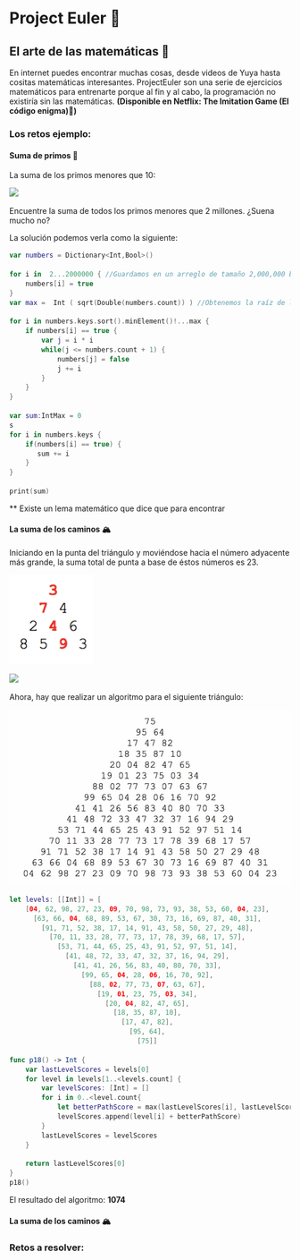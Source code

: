 # Project Euler 🧮

## El arte de las matemáticas 🎻

En internet puedes encontrar muchas cosas, desde videos de Yuya hasta cositas matemáticas interesantes. ProjectEuler son una serie de ejercicios matemáticos para entrenarte porque al fin y al cabo, la programación no existiría sin las matemáticas. **(Disponible en Netflix: The Imitation Game (El código enigma)🍿)**

###  Los retos ejemplo:

#### Suma de primos 🧸

La suma de los primos menores que 10:
	
<img src="https://latex.codecogs.com/gif.latex? f(10) = 2 + 3 + 5 + 7 = 17 " /> 
	
Encuentre la suma de todos los primos menores que 2 millones. ¿Suena mucho no?

La solución podemos verla como la siguiente:

```swift
var numbers = Dictionary<Int,Bool>()

for i in  2...2000000 { //Guardamos en un arreglo de tamaño 2,000,000 banderas
    numbers[i] = true
}
var max =  Int ( sqrt(Double(numbers.count)) ) //Obtenemos la raíz de la cantidad de números **

for i in numbers.keys.sort().minElement()!...max {
    if numbers[i] == true {
        var j = i * i
        while(j <= numbers.count + 1) {
            numbers[j] = false
            j += i
        }
    }
}

var sum:IntMax = 0
s
for i in numbers.keys {
	if(numbers[i] == true) {
       sum += i
  	}
}

print(sum)

```

** Existe un lema matemático que dice que para encontrar 

#### La suma de los caminos 🏔

Iniciando en la punta del triángulo y moviéndose hacia el número adyacente más grande, la suma total de punta a base de éstos números es 23.

<img src="123.jpeg" alt="Kitten"
	title="A cute kitten" width="150" height="160" />

<img src="https://latex.codecogs.com/gif.latex? f(10) = 3 + 7 + 4 + 9 = 23 " /> 


Ahora, hay que realizar un algoritmo para el siguiente triángulo:

![](456.jpg)

```swift
let levels: [[Int]] = [
    [04, 62, 98, 27, 23, 09, 70, 98, 73, 93, 38, 53, 60, 04, 23],
      [63, 66, 04, 68, 89, 53, 67, 30, 73, 16, 69, 87, 40, 31],
        [91, 71, 52, 38, 17, 14, 91, 43, 58, 50, 27, 29, 48],
          [70, 11, 33, 28, 77, 73, 17, 78, 39, 68, 17, 57],
            [53, 71, 44, 65, 25, 43, 91, 52, 97, 51, 14],
              [41, 48, 72, 33, 47, 32, 37, 16, 94, 29],
                [41, 41, 26, 56, 83, 40, 80, 70, 33],
                  [99, 65, 04, 28, 06, 16, 70, 92],
                    [88, 02, 77, 73, 07, 63, 67],
                      [19, 01, 23, 75, 03, 34],
                        [20, 04, 82, 47, 65],
                          [18, 35, 87, 10],
                            [17, 47, 82],
                              [95, 64],
                                [75]]

func p18() -> Int {
    var lastLevelScores = levels[0]
    for level in levels[1..<levels.count] {
        var levelScores: [Int] = []
        for i in 0..<level.count{
            let betterPathScore = max(lastLevelScores[i], lastLevelScores[i + 1])
            levelScores.append(level[i] + betterPathScore)
        }
        lastLevelScores = levelScores
    }

    return lastLevelScores[0]
}
p18()

```
El resultado del algoritmo: **1074**

#### La suma de los caminos 🏔


###  Retos a resolver: